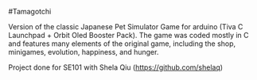 #Tamagotchi

Version of the classic Japanese Pet Simulator Game for arduino (Tiva C Launchpad + Orbit Oled Booster Pack). The game was coded mostly in C and features many elements of the original game, including the shop, minigames, evolution, happiness, and hunger. 

Project done for SE101 with Shela Qiu (https://github.com/shelaq)
